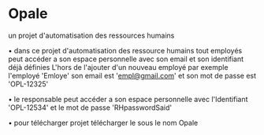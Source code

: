 # Opale
un projet d'automatisation des ressources humains   

 
• dans ce projet d'automatisation des ressource humains tout employés peut accéder a son espace personnelle avec son email et son identifiant déjà définies
    L'hors de l'ajouter d'un nouveau employé
    par exemple l'employé 'Emloye'    son email est 'empl@gmail.com' et son mot de passe est 'OPL-12325'

• le responsable peut accéder a son espace personnelle avec l'Identifiant 'OPL-12534' et le mot de passe 'RHpasswordSaid'

• pour télécharger projet télécharger le sous le nom Opale
